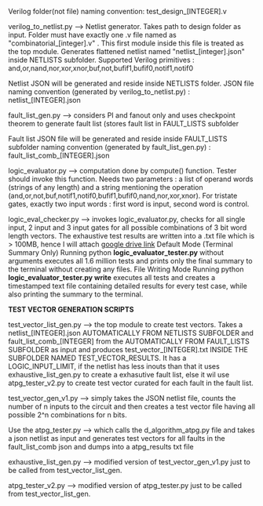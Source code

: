 Verilog folder(not file) naming convention: test_design_[INTEGER].v

verilog_to_netlist.py --> Netlist generator. Takes path to design folder as input. Folder must have exactly one .v file named as "combinatorial_[integer].v" . This first module inside this file is treated as the top module. Generates flattened netlist named "netlist_[integer].json" inside NETLISTS subfolder. Supported Verilog primitives : and,or,nand,nor,xor,xnor,buf,not,bufif1,bufif0,notif1,notif0

Netlist JSON will be generated and reside inside NETLISTS folder. JSON file naming convention (generated by verilog_to_netlist.py) : netlist_[INTEGER].json

fault_list_gen.py --> considers PI and fanout only and uses checkpoint theorem to generate fault list (stores fault list in FAULT_LISTS subfolder

Fault list JSON file will be generated and reside inside FAULT_LISTS subfolder naming convention (generated by fault_list_gen.py) : fault_list_comb_[INTEGER].json

logic_evaluator.py --> computation done by compute() function. Tester should invoke this function. Needs two parameters : a list of operand words (strings of any length) and a string mentioning the operation (and,or,not,buf,notif1,notif0,bufif1,bufif0,nand,nor,xor,xnor). For tristate gates, exactly two input words : first word is input, second word is control.

logic_eval_checker.py --> invokes logic_evaluator.py, checks for all single input, 2 input and 3 input gates for all possible combinations of 3 bit word length vectors. The exhaustive test results are written into a .txt file which is > 100MB, hence I will attach [google drive link](https://drive.google.com/drive/folders/1hZVgVDqM7l2cUY0yMfNnMxIHhtbDwZEr?usp=sharing)
Default Mode (Terminal Summary Only)
Running python **logic_evaluator_tester.py** without arguments executes all 1.6 million tests and prints only the final summary to the terminal without creating any files.
File Writing Mode
Running python **logic_evaluator_tester.py write** executes all tests and creates a timestamped text file containing detailed results for every test case, while also printing the summary to the terminal.

**TEST VECTOR GENERATION SCRIPTS**

test_vector_list_gen.py --> the top module to create test vectors. Takes a  netlist_[INTEGER].json AUTOMATICALLY FROM NETLISTS SUBFOLDER and fault_list_comb_[INTEGER] from the AUTOMATICALLY FROM FAULT_LISTS SUBFOLDER as input and produces test_vector_[INTEGER].txt INSIDE THE SUBFOLDER NAMED TEST_VECTOR_RESULTS. It has a LOGIC_INPUT_LIMIT, if the netlist has less inouts than that it uses exhaustive_list_gen.py to create a exhasutive fault list, else it wil use atpg_tester_v2.py to create test vector curated for each fault in the fault list.

test_vector_gen_v1.py  --> simply takes the JSON netlist file, counts the number of n inputs to the circuit and then creates a test vector file having all possible 2^n combinations for n bits.

Use the atpg_tester.py --> which calls the d_algorithm_atpg.py file and takes a json netlist as input and generates test vectors for all faults in the fault_list_comb json and dumps into a atpg_results txt file


exhaustive_list_gen.py  --> modified version of test_vector_gen_v1.py just to be called from test_vector_list_gen.

atpg_tester_v2.py  --> modified version of atpg_tester.py just to be called from test_vector_list_gen.
